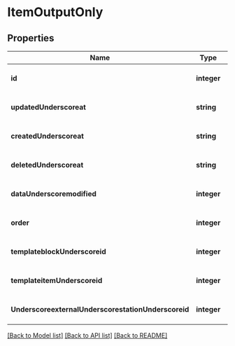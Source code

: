 # ItemOutputOnly

## Properties
Name | Type | Description | Notes
------------ | ------------- | ------------- | -------------
**id** | **integer** |  | [optional] [default to null]
**updatedUnderscoreat** | **string** |  | [optional] [default to null]
**createdUnderscoreat** | **string** |  | [optional] [default to null]
**deletedUnderscoreat** | **string** |  | [optional] [default to null]
**dataUnderscoremodified** | **integer** |  | [optional] [default to null]
**order** | **integer** |  | [optional] [default to null]
**templateblockUnderscoreid** | **integer** |  | [optional] [default to null]
**templateitemUnderscoreid** | **integer** |  | [optional] [default to null]
**UnderscoreexternalUnderscorestationUnderscoreid** | **integer** |  | [optional] [default to null]

[[Back to Model list]](../README.md#documentation-for-models) [[Back to API list]](../README.md#documentation-for-api-endpoints) [[Back to README]](../README.md)


